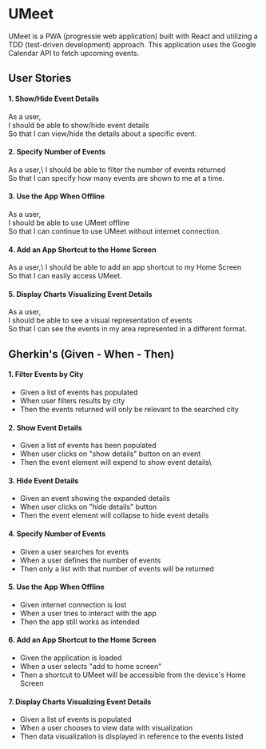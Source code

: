 # UMeet

UMeet is a PWA (progressie web application) built with React and utilizing a TDD (test-driven development) approach. This application uses the Google Calendar API to fetch upcoming events.



## User Stories

#### 1. Show/Hide Event Details
As a user,\
I should be able to show/hide event details\
So that I can view/hide the details about a specific event.

#### 2. Specify Number of Events
As a user,\ 
I should be able to filter the number of events returned\
So that I can specify how many events are shown to me at a time.

#### 3. Use the App When Offline
As a user,\
I should be able to use UMeet offline\
So that I can continue to use UMeet without internet connection.

#### 4. Add an App Shortcut to the Home Screen
As a user,\ 
I should be able to add an app shortcut to my Home Screen\
So that I can easily access UMeet.

#### 5. Display Charts Visualizing Event Details
As a user,\
I should be able to see a visual representation of events\
So that I can see the events in my area represented in a different format.



## Gherkin's (Given - When - Then)

#### 1. Filter Events by City
- Given a list of events has populated
- When user filters results by city
- Then the events returned will only be relevant to the searched city

#### 2. Show Event Details
- Given a list of events has been populated
- When user clicks on "show details" button on an event
- Then the event element will expend to show event details\

#### 3. Hide Event Details
- Given an event showing the expanded details
- When user clicks on "hide details" button
- Then the event element will collapse to hide event details

#### 4. Specify Number of Events
- Given a user searches for events
- When a user defines the number of events
- Then only a list with that number of events will be returned

#### 5. Use the App When Offline
- Given internet connection is lost
- When a user tries to interact with the app
- Then the app still works as intended

#### 6. Add an App Shortcut to the Home Screen
- Given the application is loaded 
- When a user selects "add to home screen" 
- Then a shortcut to UMeet will be accessible from the device's Home Screen

#### 7. Display Charts Visualizing Event Details
- Given a list of events is populated
- When a user chooses to view data with visualization
- Then data visualization is displayed in reference to the events listed